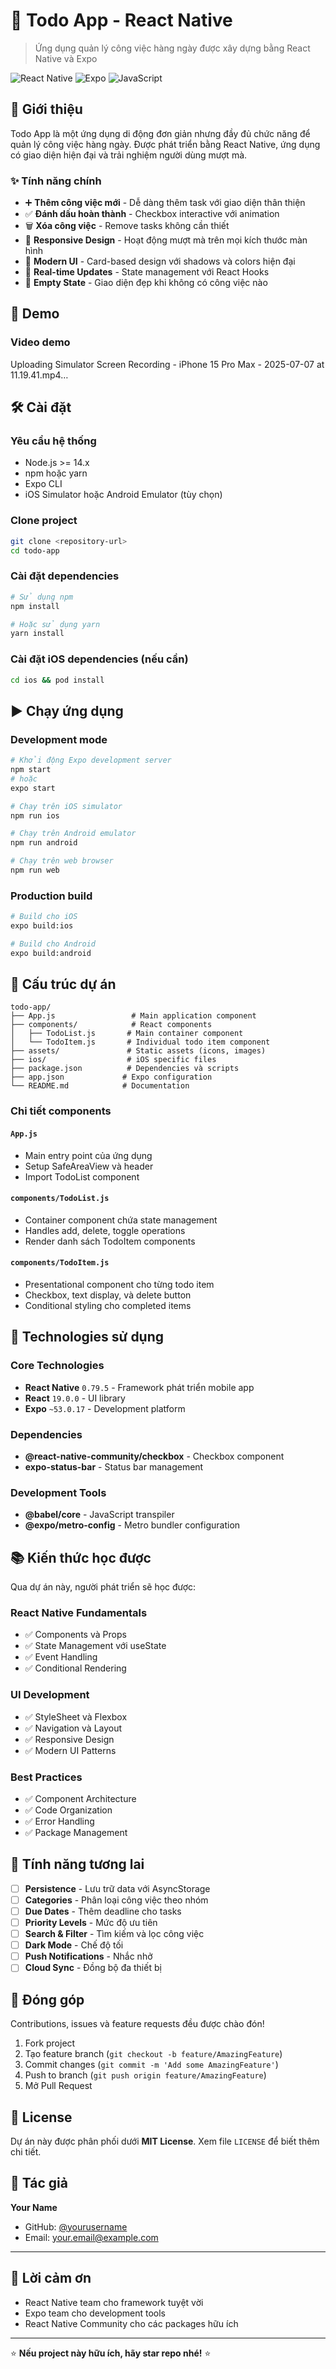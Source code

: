 # 📝 Todo App - React Native

> Ứng dụng quản lý công việc hàng ngày được xây dựng bằng React Native và Expo

![React Native](https://img.shields.io/badge/React_Native-20232A?style=for-the-badge&logo=react&logoColor=61DAFB)
![Expo](https://img.shields.io/badge/Expo-1B1F23?style=for-the-badge&logo=expo&logoColor=white)
![JavaScript](https://img.shields.io/badge/JavaScript-F7DF1E?style=for-the-badge&logo=javascript&logoColor=black)

## 📱 Giới thiệu

Todo App là một ứng dụng di động đơn giản nhưng đầy đủ chức năng để quản lý công việc hàng ngày. Được phát triển bằng React Native, ứng dụng có giao diện hiện đại và trải nghiệm người dùng mượt mà.

### ✨ Tính năng chính

- ➕ **Thêm công việc mới** - Dễ dàng thêm task với giao diện thân thiện
- ✅ **Đánh dấu hoàn thành** - Checkbox interactive với animation
- 🗑️ **Xóa công việc** - Remove tasks không cần thiết
- 📱 **Responsive Design** - Hoạt động mượt mà trên mọi kích thước màn hình
- 🎨 **Modern UI** - Card-based design với shadows và colors hiện đại
- 🔄 **Real-time Updates** - State management với React Hooks
- 🌟 **Empty State** - Giao diện đẹp khi không có công việc nào

## 🚀 Demo

### Video demo


Uploading Simulator Screen Recording - iPhone 15 Pro Max - 2025-07-07 at 11.19.41.mp4…



## 🛠️ Cài đặt

### Yêu cầu hệ thống

- Node.js >= 14.x
- npm hoặc yarn
- Expo CLI
- iOS Simulator hoặc Android Emulator (tùy chọn)

### Clone project

```bash
git clone <repository-url>
cd todo-app
```

### Cài đặt dependencies

```bash
# Sử dụng npm
npm install

# Hoặc sử dụng yarn
yarn install
```

### Cài đặt iOS dependencies (nếu cần)

```bash
cd ios && pod install
```

## ▶️ Chạy ứng dụng

### Development mode

```bash
# Khởi động Expo development server
npm start
# hoặc
expo start

# Chạy trên iOS simulator
npm run ios

# Chạy trên Android emulator
npm run android

# Chạy trên web browser
npm run web
```

### Production build

```bash
# Build cho iOS
expo build:ios

# Build cho Android
expo build:android
```

## 📁 Cấu trúc dự án

```
todo-app/
├── App.js                 # Main application component
├── components/            # React components
│   ├── TodoList.js       # Main container component
│   └── TodoItem.js       # Individual todo item component
├── assets/               # Static assets (icons, images)
├── ios/                  # iOS specific files
├── package.json          # Dependencies và scripts
├── app.json             # Expo configuration
└── README.md            # Documentation
```

### Chi tiết components

#### `App.js`
- Main entry point của ứng dụng
- Setup SafeAreaView và header
- Import TodoList component

#### `components/TodoList.js`
- Container component chứa state management
- Handles add, delete, toggle operations
- Render danh sách TodoItem components

#### `components/TodoItem.js`
- Presentational component cho từng todo item
- Checkbox, text display, và delete button
- Conditional styling cho completed items

## 🧰 Technologies sử dụng

### Core Technologies
- **React Native** `0.79.5` - Framework phát triển mobile app
- **React** `19.0.0` - UI library
- **Expo** `~53.0.17` - Development platform

### Dependencies
- **@react-native-community/checkbox** - Checkbox component
- **expo-status-bar** - Status bar management

### Development Tools
- **@babel/core** - JavaScript transpiler
- **@expo/metro-config** - Metro bundler configuration

## 📚 Kiến thức học được

Qua dự án này, người phát triển sẽ học được:

### React Native Fundamentals
- ✅ Components và Props
- ✅ State Management với useState
- ✅ Event Handling
- ✅ Conditional Rendering

### UI Development
- ✅ StyleSheet và Flexbox
- ✅ Navigation và Layout
- ✅ Responsive Design
- ✅ Modern UI Patterns

### Best Practices
- ✅ Component Architecture
- ✅ Code Organization
- ✅ Error Handling
- ✅ Package Management

## 🔄 Tính năng tương lai

- [ ] **Persistence** - Lưu trữ data với AsyncStorage
- [ ] **Categories** - Phân loại công việc theo nhóm
- [ ] **Due Dates** - Thêm deadline cho tasks
- [ ] **Priority Levels** - Mức độ ưu tiên
- [ ] **Search & Filter** - Tìm kiếm và lọc công việc
- [ ] **Dark Mode** - Chế độ tối
- [ ] **Push Notifications** - Nhắc nhở
- [ ] **Cloud Sync** - Đồng bộ đa thiết bị

## 🤝 Đóng góp

Contributions, issues và feature requests đều được chào đón!

1. Fork project
2. Tạo feature branch (`git checkout -b feature/AmazingFeature`)
3. Commit changes (`git commit -m 'Add some AmazingFeature'`)
4. Push to branch (`git push origin feature/AmazingFeature`)
5. Mở Pull Request

## 📄 License

Dự án này được phân phối dưới **MIT License**. Xem file `LICENSE` để biết thêm chi tiết.

## 👤 Tác giả

**Your Name**
- GitHub: [@yourusername](https://github.com/yourusername)
- Email: your.email@example.com

---

## 🙏 Lời cảm ơn

- React Native team cho framework tuyệt vời
- Expo team cho development tools
- React Native Community cho các packages hữu ích

---

⭐ **Nếu project này hữu ích, hãy star repo nhé!** ⭐ 
